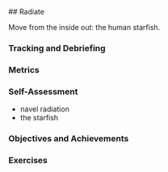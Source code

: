 <!---------------------------------------------------------------------------->
## Radiate

Move from the inside out: the human starfish.

### Tracking and Debriefing

### Metrics

### Self-Assessment

- navel radiation
- the starfish

### Objectives and Achievements

### Exercises


